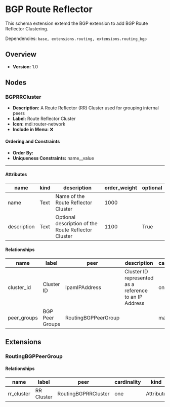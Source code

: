 # BGP Route Reflector

This schema extension extemd the BGP extension to add BGP Route Reflector Clustering.


Dependencies: `base, extensions.routing, extensions.routing_bgp`
## Overview
- **Version:** 1.0
## Nodes
### **BGPRRCluster**
- **Description:** A Route Reflector (RR) Cluster used for grouping internal peers
- **Label:** Route Reflector Cluster
- **Icon:** mdi:router-network
- **Include in Menu:** ❌

#### Ordering and Constraints
- **Order By:** 
- **Uniqueness Constraints:** name__value
---
#### Attributes
| name | kind | description | order_weight | optional |
| ---- | ---- | ----------- | ------------ | -------- |
| name | Text | Name of the Route Reflector Cluster | 1000 |  |
| description | Text | Optional description of the Route Reflector Cluster | 1100 | True |

#### Relationships
| name | label | peer | description | cardinality | kind | optional | order_weight |
| ---- | ----- | ---- | ----------- | ----------- | ---- | -------- | ------------ |
| cluster_id | Cluster ID | IpamIPAddress | Cluster ID represented as a reference to an IP Address | one | Attribute | False | 1200 |
| peer_groups | BGP Peer Groups | RoutingBGPPeerGroup |  | many | Generic | True |  |

## Extensions
### RoutingBGPPeerGroup
#### Relationships
| name | label | peer | cardinality | kind | order_weight |
| ---- | ----- | ---- | ----------- | ---- | ------------ |
| rr_cluster | RR Cluster | RoutingBGPRRCluster | one | Attribute | 1600 |
